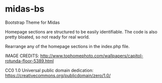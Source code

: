 midas-bs
========

Bootstrap Theme for Midas

Homepage sections are structured to be easily identifiable.  The code is also pretty bloated, so not ready for real world.

Rearrange any of the homepage sections in the index.php file.

IMAGE CREDITS:
http://www.tophomephoto.com/wallpapers/capitol-rotunda-floor-5389.html

CC0 1.0 Universal public domain dedication:  
https://creativecommons.org/publicdomain/zero/1.0/
